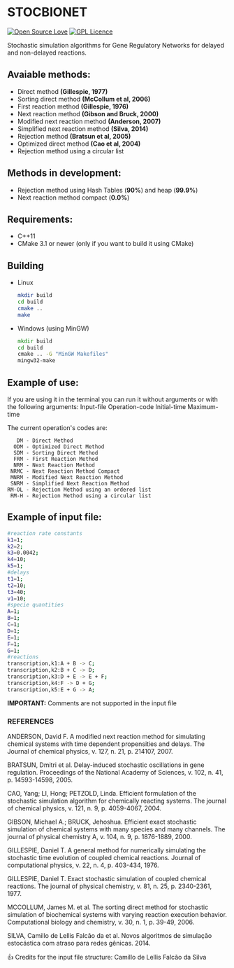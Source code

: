 # STOCBIONET

[![Open Source Love](https://badges.frapsoft.com/os/v2/open-source.svg?v=103)](https://github.com/ellerbrock/open-source-badges/) [![GPL Licence](https://badges.frapsoft.com/os/gpl/gpl.svg?v=103)](https://opensource.org/licenses/GPL-3.0/) 


Stochastic simulation algorithms for Gene Regulatory Networks for delayed and non-delayed reactions.

## Avaiable methods:

 * Direct method __(Gillespie, 1977)__
 * Sorting direct method __(McCollum et al, 2006)__
 * First reaction method __(Gillespie, 1976)__
 * Next reaction method __(Gibson and Bruck, 2000)__
 * Modified next reaction method __(Anderson, 2007)__
 * Simplified next reaction method __(Silva, 2014)__
 * Rejection method __(Bratsun et al, 2005)__
 * Optimized direct method __(Cao et al, 2004)__
 * Rejection method using a circular list

 
## Methods in development:
 
 * Rejection method using Hash Tables (__90%__) and heap (__99.9%__)
 * Next reaction method compact (__0.0%__)

## Requirements:

 * C++11
 * CMake 3.1 or newer (only if you want to build it using CMake)

## Building
* Linux
    ```sh
    mkdir build
    cd build
    cmake ..
    make
    ```
* Windows (using MinGW)
    ```cmd
    mkdir build
    cd build
    cmake .. -G "MinGW Makefiles"
    mingw32-make
    ```
## Example of use:

If you are using it in the terminal you can run it without arguments or with the following arguments: Input-file Operation-code Initial-time Maximum-time

The current operation's codes are:
```
   DM - Direct Method
  ODM - Optimized Direct Method
  SDM - Sorting Direct Method
  FRM - First Reaction Method
  NRM - Next Reaction Method
 NRMC - Next Reaction Method Compact
 MNRM - Modified Next Reaction Method
 SNRM - Simplified Next Reaction Method
RM-OL - Rejection Method using an ordered list
 RM-H - Rejection Method using a circular list
```

## Example of input file:

```sh
#reaction rate constants
k1=1;
k2=2;
k3=0.0042;
k4=10;
k5=1;
#delays
t1=1;
t2=10;
t3=40;
v1=10;
#specie quantities
A=1;
B=1;
C=1;
D=1;
E=1;
F=1;
G=1;
#reactions
transcription,k1:A + B -> C;
transcription,k2:B + C -> D;
transcription,k3:D + E -> E + F;
transcription,k4:F -> D + G;
transcription,k5:E + G -> A;
```
__IMPORTANT:__ Comments are not supported in the input file

### __REFERENCES__

ANDERSON, David F. A modified next reaction method for simulating chemical systems with time dependent propensities and delays. The Journal of chemical physics, v. 127, n. 21, p. 214107, 2007.

BRATSUN, Dmitri et al. Delay-induced stochastic oscillations in gene regulation. Proceedings of the National Academy of Sciences, v. 102, n. 41, p. 14593-14598, 2005.

CAO, Yang; LI, Hong; PETZOLD, Linda. Efficient formulation of the stochastic simulation algorithm for chemically reacting systems. The journal of chemical physics, v. 121, n. 9, p. 4059-4067, 2004.

GIBSON, Michael A.; BRUCK, Jehoshua. Efficient exact stochastic simulation of chemical systems with many species and many channels. The journal of physical chemistry A, v. 104, n. 9, p. 1876-1889, 2000.

GILLESPIE, Daniel T. A general method for numerically simulating the stochastic time evolution of coupled chemical reactions. Journal of computational physics, v. 22, n. 4, p. 403-434, 1976.

GILLESPIE, Daniel T. Exact stochastic simulation of coupled chemical reactions. The journal of physical chemistry, v. 81, n. 25, p. 2340-2361, 1977.

MCCOLLUM, James M. et al. The sorting direct method for stochastic simulation of biochemical systems with varying reaction execution behavior. Computational biology and chemistry, v. 30, n. 1, p. 39-49, 2006.

SILVA, Camillo de Lellis Falcão da et al. Novos algoritmos de simulação estocástica com atraso para redes gênicas. 2014.

:+1: Credits for the input file structure: Camillo de Lellis Falcão da Silva
